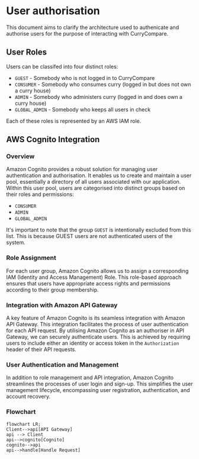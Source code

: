 # User authorisation

This document aims to clarify the architecture used to authenicate and authorise users for the purpose of interacting with CurryCompare.

## User Roles

Users can be classifed into four distinct roles:
 - `GUEST` - Somebody who is not logged in to CurryCompare
 - `CONSUMER` - Somebody who consumes curry (logged in but does not own a curry house)
 - `ADMIN` - Somebody who administers curry (logged in and does own a curry house)
 - `GLOBAL_ADMIN` - Somebody who keeps all users in check

Each of these roles is represented by an AWS IAM role.

## AWS Cognito Integration
### Overview
Amazon Cognito provides a robust solution for managing user authentication and authorisation. It enables us to create and maintain a user pool, essentially a directory of all users associated with our application. Within this user pool, users are categorised into distinct groups based on their roles and permissions:

- `CONSUMER`
- `ADMIN`
- `GLOBAL_ADMIN`

It's important to note that the group `GUEST` is intentionally excluded from this list. This is because GUEST users are not authenticated users of the system.

### Role Assignment
For each user group, Amazon Cognito allows us to assign a corresponding IAM (Identity and Access Management) Role. This role-based approach ensures that users have appropriate access rights and permissions according to their group membership.

### Integration with Amazon API Gateway
A key feature of Amazon Cognito is its seamless integration with Amazon API Gateway. This integration facilitates the process of user authentication for each API request. By utilising Amazon Cognito as an authoriser in API Gateway, we can securely authenticate users. This is achieved by requiring users to include either an identity or access token in the `Authorization` header of their API requests.

### User Authentication and Management
In addition to role management and API integration, Amazon Cognito streamlines the processes of user login and sign-up. This simplifies the user management lifecycle, encompassing user registration, authentication, and account recovery.

### Flowchart

```mermaid
flowchart LR;
Client-->api[API Gateway]
api --> Client
api-->cognito[Cognito]
cognito-->api
api-->handle[Handle Request]

```